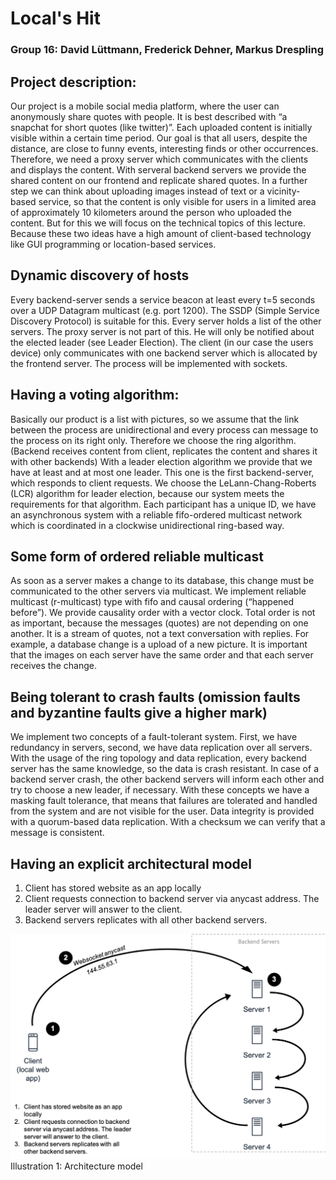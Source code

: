 # Local's Hit

### Group 16: David Lüttmann, Frederick Dehner, Markus Drespling

## Project description:  
Our project is a mobile social media platform, where the user can anonymously share quotes with people. It is best described with “a snapchat for short quotes (like twitter)”. Each uploaded content is initially visible within a certain time period. Our goal is that all users, despite the distance, are close to funny events, interesting finds or other occurrences. Therefore, we need a proxy server which communicates with the clients and displays the content. With serveral backend servers we provide the shared content on our frontend and replicate shared quotes. 
In a further step we can think about uploading images instead of text or a vicinity-based service, so that the content is only visible for users in a limited area of approximately 10 kilometers around the person who uploaded the content. But for this we will focus on the technical topics of this lecture. Because these two ideas have a high amount of client-based technology like GUI programming or location-based services. 

## Dynamic discovery of hosts
Every backend-server sends a service beacon at least every t=5 seconds over a UDP Datagram multicast (e.g. port 1200). The SSDP (Simple Service Discovery Protocol) is suitable for this. Every server holds a list of the other servers. 
The proxy server is not part of this. He will only be notified about the elected leader (see Leader Election).
The client (in our case the users device) only communicates with one backend server which is allocated by the frontend server. The process will be implemented with sockets. 

## Having a voting algorithm:
Basically our product is a list with pictures, so we assume that the link between the process are unidirectional and every process can message to the process on its right only. Therefore we choose the ring algorithm. (Backend receives content from client, replicates the content and shares it with other backends)
With a leader election algorithm we provide that we have at least and at most one leader. This one is the first backend-server, which responds to client requests. 
We choose the LeLann-Chang-Roberts (LCR) algorithm for leader election, because our system meets the requirements for that algorithm. Each participant has a unique ID, we have an asynchronous system with a reliable fifo-ordered multicast network which is coordinated in a clockwise unidirectional ring-based way. 

## Some form of ordered reliable multicast
As soon as a server makes a change to its database, this change must be communicated to the other servers via multicast. We implement reliable multicast (r-multicast) type with fifo and causal ordering (“happened before”). We provide causality order with a vector clock. Total order is not as important, because the messages (quotes) are not depending on one another. It is a stream of quotes, not a text conversation with replies. For example, a database change is a upload of a new picture. It is important that the images on each server have the same order and that each server receives the change.

## Being tolerant to crash faults (omission faults and byzantine faults give a higher mark)
We implement two concepts of a fault-tolerant system. First, we have redundancy in servers, second, we have data replication over all servers. With the usage of the ring topology and data replication, every backend server has the same knowledge, so the data is crash resistant. In case of a backend server crash, the other backend servers will inform each other and try to choose a new leader, if necessary. With these concepts we have a masking fault tolerance, that means that failures are tolerated and handled from the system and are not visible for the user. Data integrity is provided with a quorum-based data replication. With a checksum we can verify that a message is consistent.

## Having an explicit architectural model
1.	Client has stored website as an app locally
2. Client requests connection to backend server via anycast address. The leader server will answer to the client.
3. Backend servers replicates with all other backend servers.



 
![architecture_v1_5.png](architecture_v1_5.png)
Illustration 1: Architecture model
